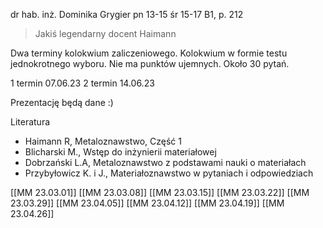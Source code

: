 dr hab. inż. Dominika Grygier
pn 13-15
śr 15-17
B1, p. 212

> Jakiś legendarny docent Haimann

Dwa terminy kolokwium zaliczeniowego. 
Kolokwium w formie testu jednokrotnego wyboru. 
Nie ma punktów ujemnych. Około 30 pytań.

1 termin 07.06.23
2 termin 14.06.23

Prezentację będą dane :)

Literatura

- Haimann R, Metaloznawstwo, Część 1
- Blicharski M., Wstęp do inżynierii materiałowej
- Dobrzański L.A, Metaloznawstwo z podstawami nauki o materiałach
- Przybyłowicz K. i J., Materiałoznawstwo w pytaniach i odpowiedziach

[[MM 23.03.01]]
[[MM 23.03.08]]
[[MM 23.03.15]]
[[MM 23.03.22]]
[[MM 23.03.29]]
[[MM 23.04.05]]
[[MM 23.04.12]]
[[MM 23.04.19]]
[[MM 23.04.26]]







